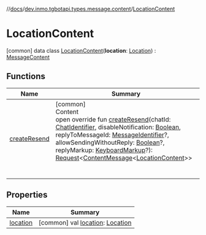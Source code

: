 //[docs](../../../index.md)/[dev.inmo.tgbotapi.types.message.content](../index.md)/[LocationContent](index.md)



# LocationContent  
 [common] data class [LocationContent](index.md)(**location**: [Location](../../dev.inmo.tgbotapi.types.location/-location/index.md)) : [MessageContent](../../dev.inmo.tgbotapi.types.message.content.abstracts/-message-content/index.md)   


## Functions  
  
|  Name |  Summary | 
|---|---|
| <a name="dev.inmo.tgbotapi.types.message.content/LocationContent/createResend/#dev.inmo.tgbotapi.types.ChatIdentifier#kotlin.Boolean#kotlin.Long?#kotlin.Boolean?#dev.inmo.tgbotapi.types.buttons.KeyboardMarkup?/PointingToDeclaration/"></a>[createResend](create-resend.md)| <a name="dev.inmo.tgbotapi.types.message.content/LocationContent/createResend/#dev.inmo.tgbotapi.types.ChatIdentifier#kotlin.Boolean#kotlin.Long?#kotlin.Boolean?#dev.inmo.tgbotapi.types.buttons.KeyboardMarkup?/PointingToDeclaration/"></a>[common]  <br>Content  <br>open override fun [createResend](create-resend.md)(chatId: [ChatIdentifier](../../dev.inmo.tgbotapi.types/-chat-identifier/index.md), disableNotification: [Boolean](https://kotlinlang.org/api/latest/jvm/stdlib/kotlin/-boolean/index.html), replyToMessageId: [MessageIdentifier](../../dev.inmo.tgbotapi.types/index.md#%5Bdev.inmo.tgbotapi.types%2FMessageIdentifier%2F%2F%2FPointingToDeclaration%2F%5D%2FClasslikes%2F625018081)?, allowSendingWithoutReply: [Boolean](https://kotlinlang.org/api/latest/jvm/stdlib/kotlin/-boolean/index.html)?, replyMarkup: [KeyboardMarkup](../../dev.inmo.tgbotapi.types.buttons/-keyboard-markup/index.md)?): [Request](../../dev.inmo.tgbotapi.requests.abstracts/-request/index.md)<[ContentMessage](../../dev.inmo.tgbotapi.types.message.abstracts/-content-message/index.md)<[LocationContent](index.md)>>  <br><br><br>|


## Properties  
  
|  Name |  Summary | 
|---|---|
| <a name="dev.inmo.tgbotapi.types.message.content/LocationContent/location/#/PointingToDeclaration/"></a>[location](location.md)| <a name="dev.inmo.tgbotapi.types.message.content/LocationContent/location/#/PointingToDeclaration/"></a> [common] val [location](location.md): [Location](../../dev.inmo.tgbotapi.types.location/-location/index.md)   <br>|

